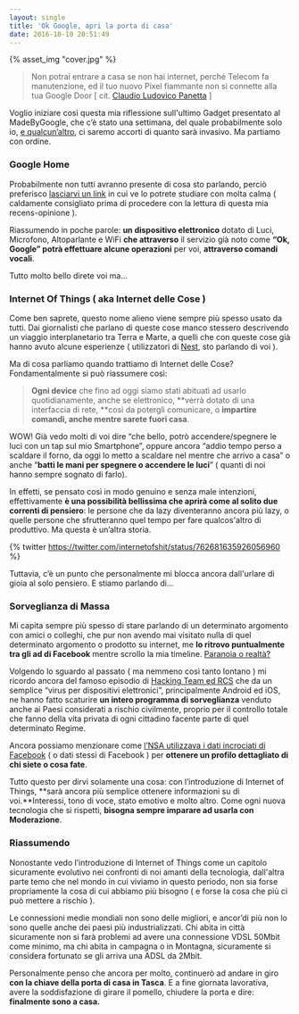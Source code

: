 ```yaml
---
layout: single
title: 'Ok Google, apri la porta di casa'
date: 2016-10-10 20:51:49
---
```


{% asset_img "cover.jpg" %}

> Non potrai entrare a casa se non hai internet, perché Telecom fa manutenzione, ed il tuo nuovo Pixel fiammante non si connette alla tua Google Door [ cit. [Claudio Ludovico Panetta](https://medium.com/@Ludo237) ]

Voglio iniziare così questa mia riflessione sull'ultimo Gadget presentato al MadeByGoogle, che c’è stato una settimana, del quale probabilmente solo io, [e qualcun’altro](http://motherboard.vice.com/read/we-need-to-save-the-internet-from-the-internet-of-things), ci saremo accorti di quanto sarà invasivo. Ma partiamo con ordine.

### Google Home

Probabilmente non tutti avranno presente di cosa sto parlando, perciò preferisco [lasciarvi un link](https://madeby.google.com/home/) in cui ve lo potrete studiare con molta calma ( caldamente consigliato prima di procedere con la lettura di questa mia recens-opinione ).

Riassumendo in poche parole: **un dispositivo elettronico** dotato di Luci, Microfono, Altoparlante e WiFi **che attraverso** il servizio già noto come **“Ok, Google” potrà effettuare alcune operazioni** per voi, **attraverso comandi vocali**.

Tutto molto bello direte voi ma…

### Internet Of Things ( aka Internet delle Cose )

Come ben saprete, questo nome alieno viene sempre più spesso usato da tutti. Dai giornalisti che parlano di queste cose manco stessero descrivendo un viaggio interplanetario tra Terra e Marte, a quelli che con queste cose già hanno avuto alcune esperienze ( utilizzatori di [Nest](https://nest.com/), sto parlando di voi ).

Ma di cosa parliamo quando trattiamo di Internet delle Cose? Fondamentalmente si può riassumere così:

> **Ogni device** che fino ad oggi siamo stati abituati ad usarlo quotidianamente, anche se elettronico, **verrà dotato di una interfaccia di rete, **così da potergli comunicare, o **impartire comandi, anche mentre sarete fuori casa**.

WOW! Già vedo molti di voi dire “che bello, potrò accendere/spegnere le luci con un tap sul mio Smartphone”, oppure ancora “addio tempo perso a scaldare il forno, da oggi lo metto a scaldare nel mentre che arrivo a casa” o anche “**batti le mani per spegnere o accendere le luci**” ( quanti di noi hanno sempre sognato di farlo).

In effetti, se pensato così in modo genuino e senza male intenzioni, effettivamente **è una possibilità bellissima che aprirà come al solito due correnti di pensiero**: le persone che da lazy diventeranno ancora più lazy, o quelle persone che sfrutteranno quel tempo per fare qualcos'altro di produttivo. Ma questa è un’altra storia.

{% twitter https://twitter.com/internetofshit/status/762681635926056960 %}

Tuttavia, c’è un punto che personalmente mi blocca ancora dall'urlare di gioia al solo pensiero. E stiamo parlando di…

### Sorveglianza di Massa

Mi capita sempre più spesso di stare parlando di un determinato argomento con amici o colleghi, che pur non avendo mai visitato nulla di quel determinato argomento o prodotto su internet, me **lo ritrovo puntualmente tra gli ad di Facebook** mentre scrollo la mia timeline. [Paranoia o realtà?](https://news.ycombinator.com/item?id=10360761)

Volgendo lo sguardo al passato ( ma nemmeno così tanto lontano ) mi ricordo ancora del famoso episodio di [Hacking Team ed RCS](https://www.4armed.com/blog/hacking-team-rcs-analysis-hacked-team/) che da un semplice “virus per dispositivi elettronici”, principalmente Android ed iOS, ne hanno fatto scaturire **un intero programma di sorveglianza** venduto anche ai Paesi considerati a rischio civilmente, proprio per il controllo totale che fanno della vita privata di ogni cittadino facente parte di quel determinato Regime.

Ancora possiamo menzionare come [l’NSA utilizzava i dati incrociati di Facebook](http://bgr.com/2015/03/25/facebook-data-vs-nsa-spying/) ( o dati stessi di Facebook ) per **ottenere un profilo dettagliato di chi siete o cosa fate**.

Tutto questo per dirvi solamente una cosa: con l’introduzione di Internet of Things, **sarà ancora più semplice ottenere informazioni su di voi.**Interessi, tono di voce, stato emotivo e molto altro. Come ogni nuova tecnologia che si rispetti, **bisogna sempre imparare ad usarla con Moderazione**.

### Riassumendo

Nonostante vedo l’introduzione di Internet of Things come un capitolo sicuramente evolutivo nei confronti di noi amanti della tecnologia, dall'altra parte temo che nel mondo in cui viviamo in questo periodo, non sia forse propriamente la cosa di cui abbiamo più bisogno ( e forse la cosa che più ci può mettere a rischio ).

Le connessioni medie mondiali non sono delle migliori, e ancor’di più non lo sono quelle anche dei paesi più industrializzati. Chi abita in città sicuramente non si farà problemi ad avere una connessione VDSL 50Mbit come minimo, ma chi abita in campagna o in Montagna, sicuramente si considera fortunato se gli arriva una ADSL da 2Mbit.

Personalmente penso che ancora per molto, continuerò ad andare in giro **con la chiave della porta di casa in Tasca**. E a fine giornata lavorativa, avere la soddisfazione di girare il pomello, chiudere la porta e dire: **finalmente sono a casa.**